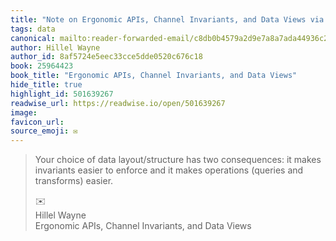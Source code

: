 ```yaml
---
title: "Note on Ergonomic APIs, Channel Invariants, and Data Views via Hillel Wayne"
tags: data
canonical: mailto:reader-forwarded-email/c8db0b4579a2d9e7a8a7ada44936c2e9
author: Hillel Wayne
author_id: 8af5724e5eec33cce5dde0520c676c18
book: 25964423
book_title: "Ergonomic APIs, Channel Invariants, and Data Views"
hide_title: true
highlight_id: 501639267
readwise_url: https://readwise.io/open/501639267
image: 
favicon_url: 
source_emoji: ✉️
---
```


> Your choice of data layout/structure has two consequences: it makes invariants easier to enforce and it makes operations (queries and transforms) easier.
> <div class="quoteback-footer"><div class="quoteback-avatar"><span class="mini-emoji"> ✉️</span></div><div class="quoteback-metadata"><div class="metadata-inner"><span style="display:none">FROM:</span><div aria-label="Hillel Wayne" class="quoteback-author"> Hillel Wayne</div><div aria-label="Ergonomic APIs, Channel Invariants, and Data Views" class="quoteback-title"> Ergonomic APIs, Channel Invariants, and Data Views</div></div></div></div>